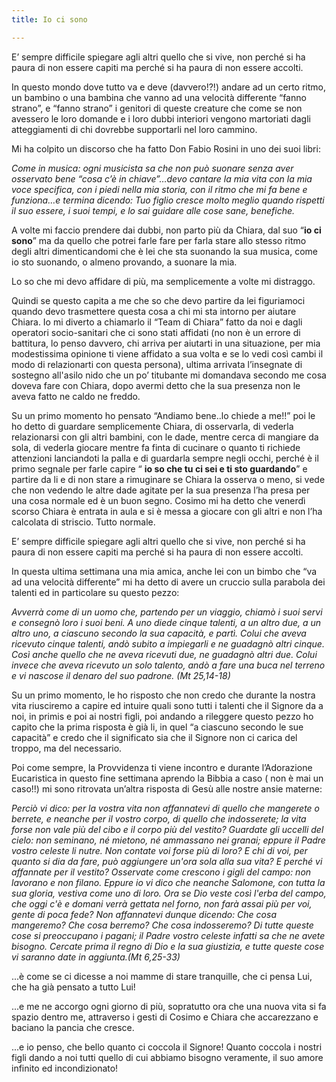 ```yaml
---
title: Io ci sono

---
```


E’ sempre difficile spiegare agli altri quello che si vive, non perché si ha paura di non essere capiti ma perché si ha paura di non essere accolti.

In questo mondo dove tutto va e deve (davvero!?!) andare ad un certo ritmo, un bambino o una bambina che vanno ad una velocità differente “fanno strano”, e “fanno strano” i genitori di queste creature che come se non avessero le loro domande e i loro dubbi interiori vengono martoriati dagli atteggiamenti di chi dovrebbe supportarli nel loro cammino.

Mi ha colpito un discorso che ha fatto Don Fabio Rosini in uno dei suoi libri:

_Come in musica: ogni musicista sa che non può suonare senza aver osservato bene “cosa c’è in chiave”…devo cantare la mia vita con la mia voce specifica, con i piedi nella mia storia, con il ritmo che mi fa bene e funziona…e termina dicendo: Tuo figlio cresce molto meglio quando rispetti il suo essere, i suoi tempi, e lo sai guidare alle cose sane, benefiche._

A volte mi faccio prendere dai dubbi, non parto più da Chiara, dal suo “**io ci sono**” ma da quello che potrei farle fare per farla stare allo stesso ritmo degli altri dimenticandomi che è lei che sta suonando la sua musica, come io sto suonando, o almeno provando, a suonare la mia.

Lo so che mi devo affidare di più, ma semplicemente a volte mi distraggo.

Quindi se questo capita a me che so che devo partire da lei figuriamoci quando devo trasmettere questa cosa a chi mi sta intorno per aiutare Chiara. Io mi diverto a chiamarlo il “Team di Chiara” fatto da noi e dagli operatori socio-sanitari che ci sono stati affidati (no non è un errore di battitura, lo penso davvero, chi arriva per aiutarti in una situazione, per mia modestissima opinione ti viene affidato a sua volta e se lo vedi così cambi il modo di relazionarti con questa persona), ultima arrivata l’insegnate di sostegno all'asilo nido che un po’ titubante mi domandava secondo me cosa doveva fare con Chiara, dopo avermi detto che la sua presenza non le aveva fatto ne caldo ne freddo.

Su un primo momento ho pensato “Andiamo bene..lo chiede a me!!” poi le ho detto di guardare semplicemente Chiara, di osservarla, di vederla relazionarsi con gli altri bambini, con le dade, mentre cerca di mangiare da sola, di vederla giocare mentre fa finta di cucinare o quanto ti richiede attenzioni lanciandoti la palla e di guardarla sempre negli occhi, perché è il primo segnale per farle capire “ **io so che tu ci sei e ti sto guardando**” e partire da li e di non stare a rimuginare se Chiara la osserva o meno, si vede che non vedendo le altre dade agitate per la sua presenza l’ha presa per una cosa normale ed è un buon segno. Cosimo mi ha detto che venerdì scorso Chiara è entrata in aula e si è messa a giocare con gli altri e non l’ha calcolata di striscio. Tutto normale.

E’ sempre difficile spiegare agli altri quello che si vive, non perché si ha paura di non essere capiti ma perché si ha paura di non essere accolti.

In questa ultima settimana una mia amica, anche lei con un bimbo che “va ad una velocità differente” mi ha detto di avere un cruccio sulla parabola dei talenti ed in particolare su questo pezzo:

_Avverrà come di un uomo che, partendo per un viaggio, chiamò i suoi servi e consegnò loro i suoi beni. A uno diede cinque talenti, a un altro due, a un altro uno, a ciascuno secondo la sua capacità, e partì. Colui che aveva ricevuto cinque talenti, andò subito a impiegarli e ne guadagnò altri cinque. Così anche quello che ne aveva ricevuti due, ne guadagnò altri due. Colui invece che aveva ricevuto un solo talento, andò a fare una buca nel terreno e vi nascose il denaro del suo padrone. (Mt 25,14-18)_

Su un primo momento, le ho risposto che non credo che durante la nostra vita riusciremo a capire ed intuire quali sono tutti i talenti che il Signore da a noi, in primis e poi ai nostri figli, poi andando a rileggere questo pezzo ho capito che la prima risposta è già li, in quel “a ciascuno secondo le sue capacità” e credo che il significato sia che il Signore non ci carica del troppo, ma del necessario.

Poi come sempre, la Provvidenza ti viene incontro e durante l’Adorazione Eucaristica in questo fine settimana aprendo la Bibbia a caso ( non è mai un caso!!) mi sono ritrovata un’altra risposta di Gesù alle nostre ansie materne:

_Perciò vi dico: per la vostra vita non affannatevi di quello che mangerete o berrete, e neanche per il vostro corpo, di quello che indosserete; la vita forse non vale più del cibo e il corpo più del vestito? Guardate gli uccelli del cielo: non seminano, né mietono, né ammassano nei granai; eppure il Padre vostro celeste li nutre. Non contate voi forse più di loro? E chi di voi, per quanto si dia da fare, può aggiungere un'ora sola alla sua vita? E perché vi affannate per il vestito? Osservate come crescono i gigli del campo: non lavorano e non filano. Eppure io vi dico che neanche Salomone, con tutta la sua gloria, vestiva come uno di loro. Ora se Dio veste così l'erba del campo, che oggi c'è e domani verrà gettata nel forno, non farà assai più per voi, gente di poca fede? Non affannatevi dunque dicendo: Che cosa mangeremo? Che cosa berremo? Che cosa indosseremo? Di tutte queste cose si preoccupano i pagani; il Padre vostro celeste infatti sa che ne avete bisogno. Cercate prima il regno di Dio e la sua giustizia, e tutte queste cose vi saranno date in aggiunta.(Mt 6,25-33)_

...è come se ci dicesse a noi mamme di stare tranquille, che ci pensa Lui, che ha già pensato a tutto Lui!

...e me ne accorgo ogni giorno di più, sopratutto ora che una nuova vita si fa spazio dentro me, attraverso i gesti di Cosimo e Chiara che accarezzano e baciano la pancia che cresce.

...e io penso, che bello quanto ci coccola il Signore! Quanto coccola i nostri figli dando a noi tutti quello di cui abbiamo bisogno veramente, il suo amore infinito ed incondizionato!